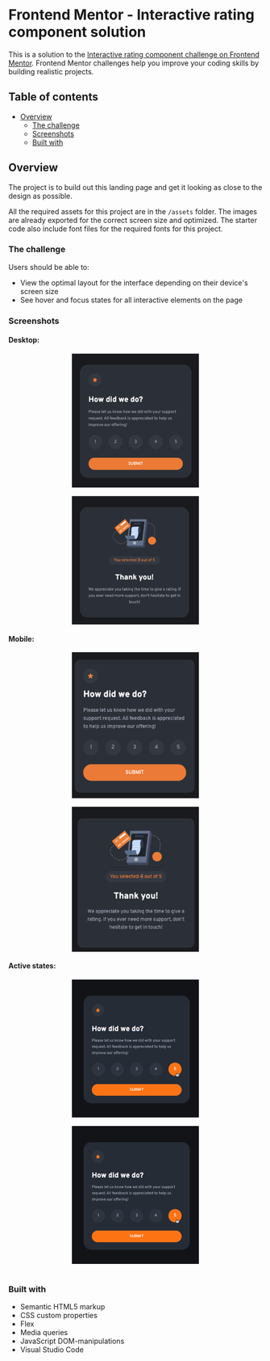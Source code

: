# Frontend Mentor - Interactive rating component solution

This is a solution to the [Interactive rating component challenge on Frontend Mentor](https://www.frontendmentor.io/challenges/interactive-rating-component-koxpeBUmI). Frontend Mentor challenges help you improve your coding skills by building realistic projects. 

## Table of contents

- [Overview](#overview)
  - [The challenge](#the-challenge)
  - [Screenshots](#screenshot)
  - [Built with](#built-with)

## Overview

The project is to build out this landing page and get it looking as close to the design as possible.

All the required assets for this project are in the `/assets` folder. The images are already exported for the correct screen size and optimized. The starter code also include font files for the required fonts for this project.

### The challenge

Users should be able to:

- View the optimal layout for the interface depending on their device's screen size
- See hover and focus states for all interactive elements on the page

### Screenshots

#### Desktop:
<div align="center">
  <img src="./images/screenshots/Desktop.png" style="max-width:50%;" align="center">
</div>

<br>

<div align="center">
  <img src="./images/screenshots/Desktop-2.png" style="max-width:50%;" align="center">
</div>

#### Mobile:

<div align="center">
  <img src="./images/screenshots/Mobile.png" style="max-width:50%;" align="center">
</div>

<br>

<div align="center">
  <img src="./images/screenshots/Mobile-2.png" style="max-width:50%;" align="center">
</div>

#### Active states:

<div align="center">
  <img src="./images/screenshots/Active.png" style="max-width:50%;" align="center">
</div>

<br>

<div align="center">
  <img src="./images/screenshots/Active.png" style="max-width:50%;" align="center">
</div>

<br>

### Built with

- Semantic HTML5 markup
- CSS custom properties
- Flex
- Media queries
- JavaScript DOM-manipulations
- Visual Studio Code